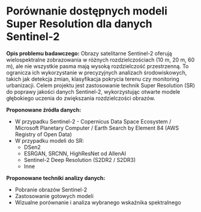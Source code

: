 # Porównanie dostępnych modeli Super Resolution dla danych Sentinel-2

**Opis problemu badawczego:** Obrazy satelitarne Sentinel-2 oferują wielospektralne zobrazowania w różnych rozdzielczościach (10 m, 20 m, 60 m), ale nie wszystkie pasma mają wysoką rozdzielczość przestrzenną. To ogranicza ich wykorzystanie w precyzyjnych analizach środowiskowych, takich jak detekcja zmian, klasyfikacja pokrycia terenu czy monitoring urbanizacji. Celem projektu jest zastosowanie technik Super Resolution (SR) do poprawy jakości danych Sentinel-2, wykorzystując otwarte modele głębokiego uczenia do zwiększania rozdzielczości obrazów.

**Proponowane źródła danych:**

- W przypadku Sentinel-2 - Copernicus Data Space Ecosystem / Microsoft Planetary Computer / Earth Search by Element 84 (AWS Registry of Open Data)
- W przypadku modeli do SR:
    - DSen2
    - ESRGAN, SRCNN, HighResNet od AllenAI
    - Sentinel-2 Deep Resolution (S2DR2 / S2DR3)
    - Inne


**Proponowane techniki analizy danych:**

- Pobranie obrazów Sentinel-2
- Zastosowanie gotowych modeli
- Wizualne porównanie i analiza wybranego wskaźnika spektralnego